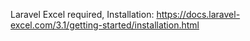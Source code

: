 Laravel Excel required, Installation: https://docs.laravel-excel.com/3.1/getting-started/installation.html
